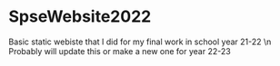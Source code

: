 # SpseWebsite2022
Basic static webiste that I did for my final work in school year 21-22 \n
Probably will update this or make a new one for year 22-23
